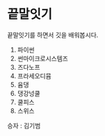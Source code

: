 # 끝말잇기



끝말잇기를 하면서 깃을 배워봅시다.



1. 파이썬
2. 썬마이크로시스템즈
3. 즈다노프
4. 프라세오디뮴
5. 윰댕
6. 댕강넝쿨
7. 쿨피스
8. 스위스

승자 : 김기범